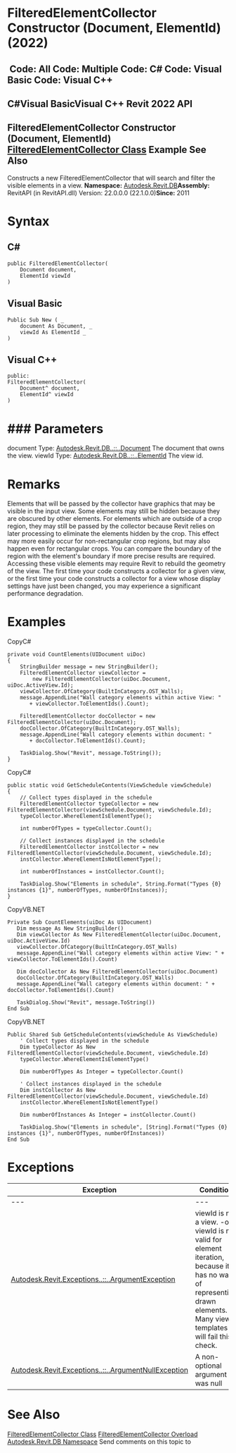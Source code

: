 # FilteredElementCollector Constructor (Document, ElementId) (2022)

﻿
 Code: All Code: Multiple Code: C# Code: Visual Basic Code: Visual C++   
---  
C#Visual BasicVisual C++
Revit 2022 API  
---  
FilteredElementCollector Constructor (Document, ElementId)  
[FilteredElementCollector Class](263cf06b-98be-6f91-c4da-fb47d01688f3.md "FilteredElementCollector Class") Example See Also  
---  
Constructs a new FilteredElementCollector that will search and filter the visible elements in a view. 
**Namespace:** [Autodesk.Revit.DB](87546ba7-461b-c646-cbb1-2cb8f5bff8b2.md "Autodesk.Revit.DB Namespace")**Assembly:** RevitAPI (in RevitAPI.dll) Version: 22.0.0.0 (22.1.0.0)**Since:** 2011 
# Syntax
C#  
---  
```text
public FilteredElementCollector(
	Document document,
	ElementId viewId
)
```
  
Visual Basic  
---  
```text
Public Sub New ( _
	document As Document, _
	viewId As ElementId _
)
```
  
Visual C++  
---  
```text
public:
FilteredElementCollector(
	Document^ document, 
	ElementId^ viewId
)
```
  
# ### Parameters
document
    Type: [Autodesk.Revit.DB..::..Document](db03274b-a107-aa32-9034-f3e0df4bb1ec.md "Document Class") The document that owns the view. 
viewId
    Type: [Autodesk.Revit.DB..::..ElementId](44f3f7b1-3229-3404-93c9-dc5e70337dd6.md "ElementId Class") The view id. 
# Remarks
Elements that will be passed by the collector have graphics that may be visible in the input view. Some elements may still be hidden because they are obscured by other elements.
For elements which are outside of a crop region, they may still be passed by the collector because Revit relies on later processing to eliminate the elements hidden by the crop. This effect may more easily occur for non-rectangular crop regions, but may also happen even for rectangular crops. You can compare the boundary of the region with the element's boundary if more precise results are required.
Accessing these visible elements may require Revit to rebuild the geometry of the view. The first time your code constructs a collector for a given view, or the first time your code constructs a collector for a view whose display settings have just been changed, you may experience a significant performance degradation.
# Examples
CopyC#
```text
private void CountElements(UIDocument uiDoc)
{
    StringBuilder message = new StringBuilder();
    FilteredElementCollector viewCollector = 
        new FilteredElementCollector(uiDoc.Document, uiDoc.ActiveView.Id);
    viewCollector.OfCategory(BuiltInCategory.OST_Walls);
    message.AppendLine("Wall category elements within active View: "
       + viewCollector.ToElementIds().Count);

    FilteredElementCollector docCollector = new FilteredElementCollector(uiDoc.Document);
    docCollector.OfCategory(BuiltInCategory.OST_Walls);
    message.AppendLine("Wall category elements within document: "
       + docCollector.ToElementIds().Count);

    TaskDialog.Show("Revit", message.ToString());
}
```

CopyC#
```text
public static void GetScheduleContents(ViewSchedule viewSchedule)
{
    // Collect types displayed in the schedule
    FilteredElementCollector typeCollector = new FilteredElementCollector(viewSchedule.Document, viewSchedule.Id);
    typeCollector.WhereElementIsElementType();

    int numberOfTypes = typeCollector.Count();

    // Collect instances displayed in the schedule
    FilteredElementCollector instCollector = new FilteredElementCollector(viewSchedule.Document, viewSchedule.Id);
    instCollector.WhereElementIsNotElementType();

    int numberOfInstances = instCollector.Count();

    TaskDialog.Show("Elements in schedule", String.Format("Types {0} instances {1}", numberOfTypes, numberOfInstances));
}
```

CopyVB.NET
```text
Private Sub CountElements(uiDoc As UIDocument)
   Dim message As New StringBuilder()
   Dim viewCollector As New FilteredElementCollector(uiDoc.Document, uiDoc.ActiveView.Id)
   viewCollector.OfCategory(BuiltInCategory.OST_Walls)
   message.AppendLine("Wall category elements within active View: " + viewCollector.ToElementIds().Count)

   Dim docCollector As New FilteredElementCollector(uiDoc.Document)
   docCollector.OfCategory(BuiltInCategory.OST_Walls)
   message.AppendLine("Wall category elements within document: " + docCollector.ToElementIds().Count)

   TaskDialog.Show("Revit", message.ToString())
End Sub
```

CopyVB.NET
```text
Public Shared Sub GetScheduleContents(viewSchedule As ViewSchedule)
    ' Collect types displayed in the schedule
    Dim typeCollector As New FilteredElementCollector(viewSchedule.Document, viewSchedule.Id)
    typeCollector.WhereElementIsElementType()

    Dim numberOfTypes As Integer = typeCollector.Count()

    ' Collect instances displayed in the schedule
    Dim instCollector As New FilteredElementCollector(viewSchedule.Document, viewSchedule.Id)
    instCollector.WhereElementIsNotElementType()

    Dim numberOfInstances As Integer = instCollector.Count()

    TaskDialog.Show("Elements in schedule", [String].Format("Types {0} instances {1}", numberOfTypes, numberOfInstances))
End Sub
```

# Exceptions
| Exception | Condition |
| --- | --- |
| --- | --- |
| [Autodesk.Revit.Exceptions..::..ArgumentException](2e6e4206-97a8-dd4b-df5d-4269f4bb6088.md "ArgumentException Class") | viewId is not a view. -or- viewId is not valid for element iteration, because it has no way of representing drawn elements. Many view templates will fail this check. |
| [Autodesk.Revit.Exceptions..::..ArgumentNullException](631e1424-60f4-929b-4e52-dda9dcd26316.md "ArgumentNullException Class") | A non-optional argument was null |

# See Also
[FilteredElementCollector Class](263cf06b-98be-6f91-c4da-fb47d01688f3.md "FilteredElementCollector Class")
[FilteredElementCollector Overload](a9599101-043e-ddbc-f50a-8e55cd615daf.md "FilteredElementCollector Constructor")
[Autodesk.Revit.DB Namespace](87546ba7-461b-c646-cbb1-2cb8f5bff8b2.md "Autodesk.Revit.DB Namespace")
Send comments on this topic to 